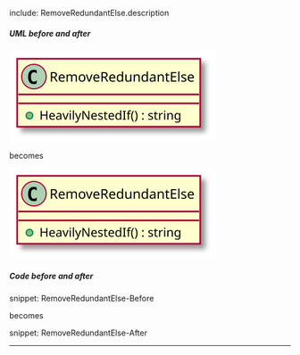 
include: RemoveRedundantElse.description

##### UML before and after

![RemoveRedundantElse - Before](uml/Before/IfStatements/RemoveRedundantElse.svg?raw=true)

becomes

![RemoveRedundantElse - After](uml/After/IfStatements/RemoveRedundantElse.svg?raw=true)

##### Code before and after

snippet: RemoveRedundantElse-Before

becomes

snippet: RemoveRedundantElse-After

-----

